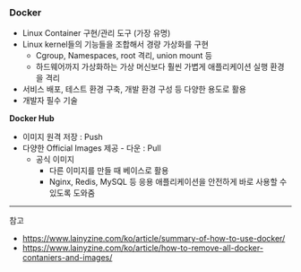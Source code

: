 
### Docker
- Linux Container 구현/관리 도구 (가장 유명)
- Linux kernel들의 기능들을 조합해서 경량 가상화를 구현
  - Cgroup, Namespaces, root 격리, union mount 등
  - 하드웨어까지 가상화하는 가상 머신보다 훨씬 가볍게 애플리케이션 실행 환경을 격리
- 서비스 배포, 테스트 환경 구축, 개발 환경 구성 등 다양한 용도로 활용
- 개발자 필수 기술

<b>Docker Hub</b>
- 이미지 원격 저장 : Push
- 다양한 Official Images 제공 - 다운 : Pull
  - 공식 이미지
    - 다른 이미지를 만들 때 베이스로 활용
    - Nginx, Redis, MySQL 등 응용 애플리케이션을 안전하게 바로 사용할 수 있도록 도와줌



---

참고
- https://www.lainyzine.com/ko/article/summary-of-how-to-use-docker/
- https://www.lainyzine.com/ko/article/how-to-remove-all-docker-contaniers-and-images/
